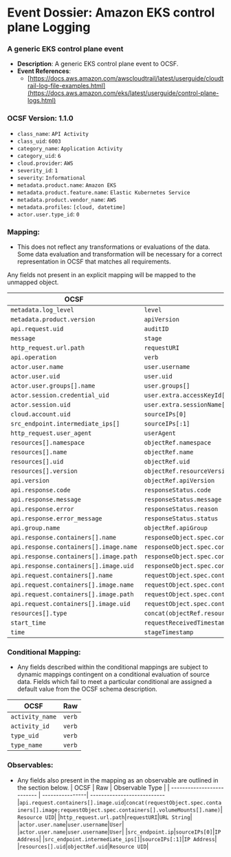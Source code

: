 # Event Dossier: Amazon EKS control plane Logging

### A generic EKS control plane event
- **Description**: A generic EKS control plane event to OCSF.
- **Event References**:
  - [https://docs.aws.amazon.com/awscloudtrail/latest/userguide/cloudtrail-log-file-examples.html](https://docs.aws.amazon.com/eks/latest/userguide/control-plane-logs.html)

 ### OCSF Version: 1.1.0
  - `class_name`: `API Activity`
  - `class_uid`: `6003`
  - `category_name`: `Application Activity`
  - `category_uid`: `6`
  - `cloud.provider`: `AWS`
  - `severity_id`: `1`
  - `severity`: `Informational`
  - `metadata.product.name`: `Amazon EKS`
  - `metadata.product.feature.name`: `Elastic Kubernetes Service`
  - `metadata.product.vendor_name`: `AWS`
  - `metadata.profiles`: `[cloud, datetime]`
  - `actor.user.type_id`: `0`

 ### Mapping:
 - This does not reflect any transformations or evaluations of the data. Some data evaluation and transformation will be necessary for a correct representation in OCSF that matches all requirements.

Any fields not present in an explicit mapping will be mapped to the unmapped object. 

| OCSF                       | Raw             |
| -------------------------- | ----------------|
|`metadata.log_level`|`level`|
|`metadata.product.version`|`apiVersion`|
|`api.request.uid`|`auditID`|
|`message`|`stage`|
|`http_request.url.path`|`requestURI`|
|`api.operation`|`verb`|
|`actor.user.name`|`user.username`|
|`actor.user.uid`|`user.uid`|
|`actor.user.groups[].name`|`user.groups[]`|
|`actor.session.credential_uid`|`user.extra.accessKeyId[]`|
|`actor.session.uid`|`user.extra.sessionName[]`|
|`cloud.account.uid`|`sourceIPs[0]`|
|`src_endpoint.intermediate_ips[]`|`sourceIPs[:1]`|
|`http_request.user_agent`|`userAgent`|
|`resources[].namespace`|`objectRef.namespace`|
|`resources[].name`|`objectRef.name`|
|`resources[].uid`|`objectRef.uid`|
|`resources[].version`|`objectRef.resourceVersion`|
|`api.version`|`objectRef.apiVersion`|
|`api.response.code`|`responseStatus.code`|
|`api.response.message`|`responseStatus.message`|
|`api.response.error`|`responseStatus.reason`|
|`api.response.error_message`|`responseStatus.status`|
|`api.group.name`|`objectRef.apiGroup`|
|`api.response.containers[].name`|`responseObject.spec.containers[].name`|
|`api.response.containers[].image.name`|`responseObject.spec.containers[].image`|
|`api.response.containers[].image.path`|`responseObject.spec.containers[].volumeMounts[].mountPath`|
|`api.response.containers[].image.uid`|`responseObject.spec.containers[].volumeMounts[].name`|
|`api.request.containers[].name`|`requestObject.spec.containers[].name`|
|`api.request.containers[].image.name`|`requestObject.spec.containers[].image`|
|`api.request.containers[].image.path`|`requestObject.spec.containers[].volumeMounts[].mountPath`|
|`api.request.containers[].image.uid`|`requestObject.spec.containers[].volumeMounts[].name`|
|`resources[].type`|`concat(objectRef.resource;objectRef.subresource)`|
|`start_time`|`requestReceivedTimestamp`|
|`time`|`stageTimestamp`|

 ### Conditional Mapping:
 - Any fields described within the conditional mappings are subject to dynamic mappings contingent on a conditional evaluation of source data. Fields which fail to meet a particular conditional are assigned a default value from the OCSF schema description.

| OCSF                       | Raw             |
| -------------------------- | ----------------|
|`activity_name`|`verb`|
|`activity_id`|`verb`|
|`type_uid`|`verb`|
|`type_name`|`verb`|

 ### Observables:
 - Any fields also present in the mapping as an observable are outlined in the section below.
| OCSF                       | Raw             | Observable Type           |
| -------------------------- | ----------------| ---------------------------
|`api.request.containers[].image.uid`|`concat(requestObject.spec.containers[].image;requestObject.spec.containers[].volumeMounts[].name)`|`Resource UID`|
|`http_request.url.path`|`requestURI`|`URL String`|
|`actor.user.name`|`user.username`|`User`|
|`actor.user.name`|`user.username`|`User`|
|`src_endpoint.ip`|`sourceIPs[0]`|`IP Address`|
|`src_endpoint.intermediate_ips[]`|`sourceIPs[:1]`|`IP Address`|
|`resources[].uid`|`objectRef.uid`|`Resource UID`|
